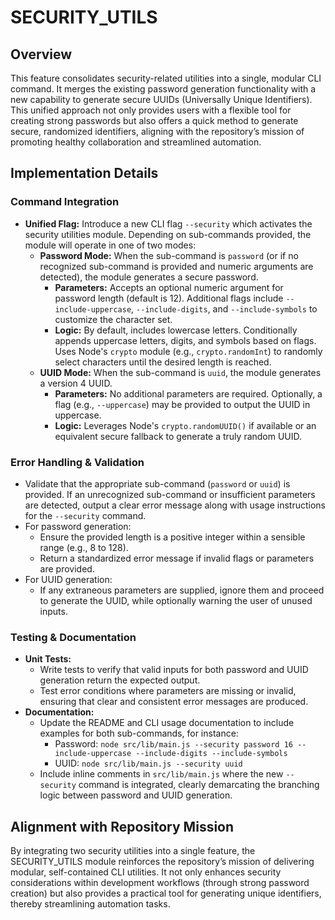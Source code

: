 # SECURITY_UTILS

## Overview
This feature consolidates security-related utilities into a single, modular CLI command. It merges the existing password generation functionality with a new capability to generate secure UUIDs (Universally Unique Identifiers). This unified approach not only provides users with a flexible tool for creating strong passwords but also offers a quick method to generate secure, randomized identifiers, aligning with the repository’s mission of promoting healthy collaboration and streamlined automation.

## Implementation Details
### Command Integration
- **Unified Flag:** Introduce a new CLI flag `--security` which activates the security utilities module. Depending on sub-commands provided, the module will operate in one of two modes:
  - **Password Mode:** When the sub-command is `password` (or if no recognized sub-command is provided and numeric arguments are detected), the module generates a secure password.
    - **Parameters:** Accepts an optional numeric argument for password length (default is 12). Additional flags include `--include-uppercase`, `--include-digits`, and `--include-symbols` to customize the character set.
    - **Logic:** By default, includes lowercase letters. Conditionally appends uppercase letters, digits, and symbols based on flags. Uses Node's `crypto` module (e.g., `crypto.randomInt`) to randomly select characters until the desired length is reached.
  - **UUID Mode:** When the sub-command is `uuid`, the module generates a version 4 UUID.
    - **Parameters:** No additional parameters are required. Optionally, a flag (e.g., `--uppercase`) may be provided to output the UUID in uppercase.
    - **Logic:** Leverages Node's `crypto.randomUUID()` if available or an equivalent secure fallback to generate a truly random UUID.

### Error Handling & Validation
- Validate that the appropriate sub-command (`password` or `uuid`) is provided. If an unrecognized sub-command or insufficient parameters are detected, output a clear error message along with usage instructions for the `--security` command.
- For password generation:
  - Ensure the provided length is a positive integer within a sensible range (e.g., 8 to 128).
  - Return a standardized error message if invalid flags or parameters are provided.
- For UUID generation:
  - If any extraneous parameters are supplied, ignore them and proceed to generate the UUID, while optionally warning the user of unused inputs.

### Testing & Documentation
- **Unit Tests:**
  - Write tests to verify that valid inputs for both password and UUID generation return the expected output.
  - Test error conditions where parameters are missing or invalid, ensuring that clear and consistent error messages are produced.
- **Documentation:**
  - Update the README and CLI usage documentation to include examples for both sub-commands, for instance:
    - Password: `node src/lib/main.js --security password 16 --include-uppercase --include-digits --include-symbols`
    - UUID: `node src/lib/main.js --security uuid`
  - Include inline comments in `src/lib/main.js` where the new `--security` command is integrated, clearly demarcating the branching logic between password and UUID generation.

## Alignment with Repository Mission
By integrating two security utilities into a single feature, the SECURITY_UTILS module reinforces the repository’s mission of delivering modular, self-contained CLI utilities. It not only enhances security considerations within development workflows (through strong password creation) but also provides a practical tool for generating unique identifiers, thereby streamlining automation tasks.